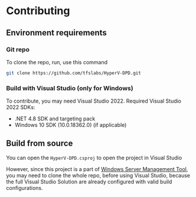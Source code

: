 # Contributing

## Environment requirements

### Git repo

To clone the repo, run, use this command

```bash
git clone https://github.com/tfslabs/HyperV-DPD.git
```

### Build with Visual Studio (only for Windows)

To contribute, you may need Visual Studio 2022. Required Visual Studio 2022 SDKs:

* .NET 4.8 SDK and targeting pack
* Windows 10 SDK (10.0.18362.0) (if applicable)

## Build from source

You can open the `HyperV-DPD.csproj` to open the project in Visual Studio

However, since this project is a part of [Windows Server Management Tool](https://github.com/TheFlightSims/windowsserver-mgmttools), you may need to clone the whole repo, before using Visual Studio, because the full Visual Studio Solution are already configured with valid build configurations.
